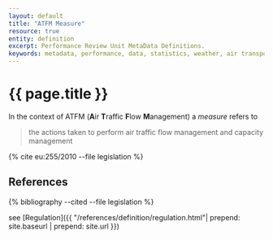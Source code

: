 ```yaml
---
layout: default
title: "ATFM Measure"
resource: true
entity: definition
excerpt: Performance Review Unit MetaData Definitions.
keywords: metadata, performance, data, statistics, weather, air transport, flights, europe, ATFM measure, delay, regulation
---
```

# {{ page.title }}

In the context of ATFM (**A**ir **T**raffic **F**low **M**anagement) a *measure* refers to

> the actions taken to perform air traffic flow management and capacity management

{% cite eu:255/2010 --file legislation %}


## References

{% bibliography --cited --file legislation %}

see [Regulation]({{ "/references/definition/regulation.html"| prepend: site.baseurl | prepend: site.url }})
